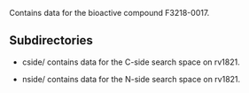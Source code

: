 Contains data for the bioactive compound F3218-0017.

## Subdirectories

- cside/ contains data for the C-side search space on rv1821.

- nside/ contains data for the N-side search space on rv1821.

